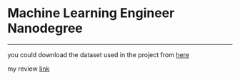 # Machine Learning Engineer Nanodegree
___

you could download the dataset used in the project from [here](https://www.kaggle.com/mloey1/ahcd1/download)

my review [link](https://review.udacity.com/#!/reviews/2018553)